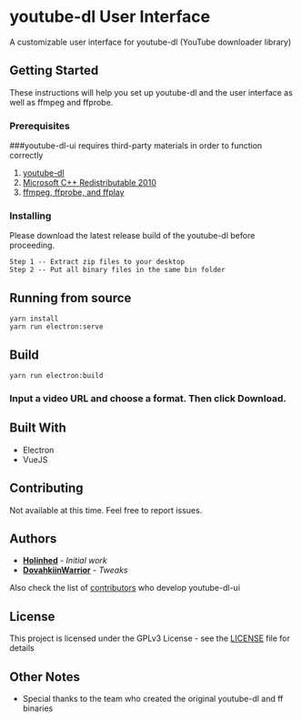 # youtube-dl User Interface

A customizable user interface for youtube-dl (YouTube downloader library)

## Getting Started

These instructions will help you set up youtube-dl and the user interface as well as ffmpeg and ffprobe.

### Prerequisites

###youtube-dl-ui requires third-party materials in order to function correctly

1. [youtube-dl](https://youtube-dl.org)
2. [Microsoft C++ Redistributable 2010](https://www.microsoft.com/en-US/Download/confirmation.aspx?id=14632)
3. [ffmpeg, ffprobe, and ffplay](https://ffbinaries.com/downloads)


### Installing

Please download the latest release build of the youtube-dl before proceeding.

```
Step 1 -- Extract zip files to your desktop
Step 2 -- Put all binary files in the same bin folder
```

## Running from source
```
yarn install
yarn run electron:serve
```

## Build
```
yarn run electron:build
```

### Input a video URL and choose a format. Then click Download.

## Built With

* Electron
* VueJS

## Contributing

Not available at this time.
Feel free to report issues.

## Authors

* **[Holinhed](https://github.com/Holinhed)** - *Initial work*
* **[DovahkiinWarrior](https://github.com/Dovahkiin-Warrior)** - *Tweaks*

Also check the list of [contributors](https://github.com/Holinhed-Studio/youtube-dl-ui/graphs/contributors) who develop youtube-dl-ui

## License

This project is licensed under the GPLv3 License - see the [LICENSE](LICENSE) file for details

## Other Notes

* Special thanks to the team who created the original youtube-dl and ff binaries
